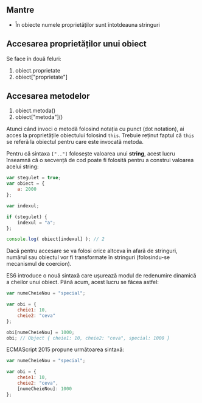 ## Mantre

- În obiecte numele proprietăților sunt întotdeauna stringuri

## Accesarea proprietăților unui obiect

Se face în două feluri:
1. obiect.proprietate
2. obiect\["proprietate"\]

## Accesarea metodelor

1. obiect.metoda()
2. obiect\["metoda"\]()

Atunci când invoci o metodă folosind notația cu punct (dot notation), ai acces la proprietățile obiectului folosind `this`. Trebuie reținut faptul că `this` se referă la obiectul pentru care este invocată metoda.

Pentru că sintaxa `[".."]` folosește valoarea unui **string**, acest lucru înseamnă că o secvență de cod poate fi folosită pentru a construi valoarea acelui string:

```javascript
var stegulet = true;
var obiect = {
	a: 2000
};

var indexul;

if (stegulet) {
	indexul = "a";
};

console.log( obiect[indexul] ); // 2
```

Dacă pentru accesare se va folosi orice altceva în afară de stringuri, numărul sau obiectul vor fi transformate în stringuri (folosindu-se mecanismul de coercion).

ES6 introduce o nouă sintaxă care ușurează modul de redenumire dinamică a cheilor unui obiect. Până acum, acest lucru se făcea astfel:

```javascript
var numeCheieNou = "special";

var obi = {
	cheie1: 10,
	cheie2: "ceva"
};

obi[numeCheieNou] = 1000;
obi; // Object { cheie1: 10, cheie2: "ceva", special: 1000 }
```

ECMAScript 2015 propune următoarea sintaxă:

```javascript
var numeCheieNou = "special";

var obi = {
	cheie1: 10,
	cheie2: "ceva",
	[numeCheieNou]: 1000
};
```

